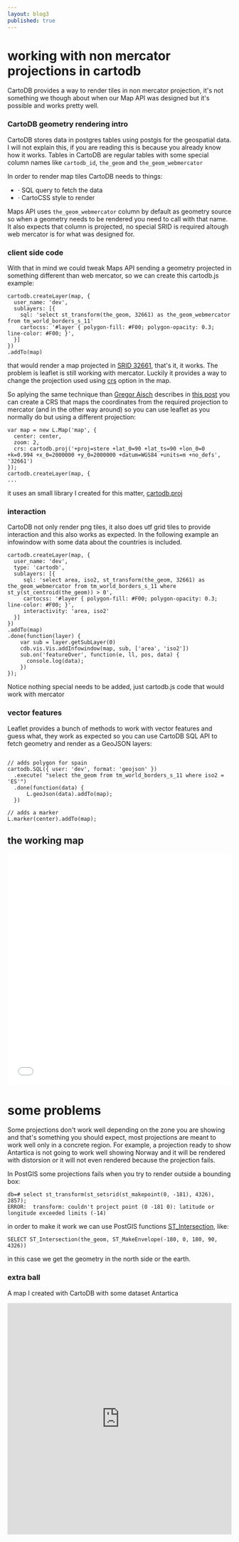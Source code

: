 ```yaml
---
layout: blog3
published: true
---
```


# working with non mercator projections in cartodb

CartoDB provides a way to render tiles in non mercator projection, it's not something we though
about when our Map API was designed but it's possible and works pretty well.

### CartoDB geometry rendering intro

CartoDB stores data in postgres tables using postgis for the geospatial data. I will not explain
this, if you are reading this is because you already know how it works. Tables in CartoDB are
regular tables with some special column names like ``cartodb_id``, ``the_geom`` and
``the_geom_webmercator``

In order to render map tiles CartoDB needs to things:

- · SQL query to fetch the data
- · CartoCSS style to render

Maps API uses ``the_geom_webmercator`` column by default as geometry source so when a geometry
needs to be rendered you need to call with that name. It also expects that column is projected, no
special SRID is required altough web mercator is for what was designed for.

### client side code

With that in mind we could tweak Maps API sending a geometry projected in something different than
web mercator, so we can create this cartodb.js example:

```
cartodb.createLayer(map, {
  user_name: 'dev',
  sublayers: [{
    sql: 'select st_transform(the_geom, 32661) as the_geom_webmercator from tm_world_borders_s_11'
    cartocss: '#layer { polygon-fill: #F00; polygon-opacity: 0.3; line-color: #F00; }',
  }]
})
.addTo(map)
```

that would render a map projected in [SRID 32661](http://epsg.io/32661), that's it, it works. The problem is leaflet is
still working with mercator. Luckily it provides a way to change the projection used using
[crs](http://leafletjs.com/reference.html#map-crs)
option in the map.

So aplying the same technique than [Gregor Aisch](https://twitter.com/driven_by_data) describes in [this
post](http://vis4.net/blog/posts/no-more-mercator-tiles/) you can create a CRS that maps the
coordinates from the required projection to mercator (and in the other way around) so you can use
leaflet as you normally do but using a different projection:

```
var map = new L.Map('map', {
  center: center,
  zoom: 2,
  crs: cartodb.proj('+proj=stere +lat_0=90 +lat_ts=90 +lon_0=0 +k=0.994 +x_0=2000000 +y_0=2000000 +datum=WGS84 +units=m +no_defs', '32661')
});
cartodb.createLayer(map, {
...
```

it uses an small library I created for this matter,
[cartodb.proj](https://github.com/cartodb/cartodb.proj)

### interaction

CartoDB not only render png tiles, it also does utf grid tiles to provide interaction and this also works as expected. In the following example an infowindow with some data about the countries is included.

```
cartodb.createLayer(map, {
  user_name: 'dev',
  type: 'cartodb',
  sublayers: [{
     sql: 'select area, iso2, st_transform(the_geom, 32661) as the_geom_webmercator from tm_world_borders_s_11 where st_y(st_centroid(the_geom)) > 0',
     cartocss: '#layer { polygon-fill: #F00; polygon-opacity: 0.3; line-color: #F00; }',
     interactivity: 'area, iso2'
  }]
})
.addTo(map)
.done(function(layer) {
    var sub = layer.getSubLayer(0)
    cdb.vis.Vis.addInfowindow(map, sub, ['area', 'iso2'])
    sub.on('featureOver', function(e, ll, pos, data) {
      console.log(data);
    })
});
```

Notice nothing special needs to be added, just cartodb.js code that would work with mercator


### vector features

Leaflet provides a bunch of methods to work with vector features and guess what, they work as
expected so you can use CartoDB SQL API to fetch geometry and render as a GeoJSON layers:


```

// adds polygon for spain
cartodb.SQL({ user: 'dev', format: 'geojson' })
  .execute( "select the_geom from tm_world_borders_s_11 where iso2 = 'ES'")
  .done(function(data) {
      L.geoJson(data).addTo(map);
  })

// adds a marker
L.marker(center).addTo(map);
```


## the working map

<iframe width='100%' height='520' frameborder='0' src='/proj/index.html' allowfullscreen webkitallowfullscreen mozallowfullscreen oallowfullscreen msallowfullscreen></iframe>

# some problems

Some projections don't work well depending on the zone you are showing and that's something you
should expect, most projections are meant to work well only in a concrete region. For example, a
projection ready to show Antartica is not going to work well showing Norway and it will be rendered
with distorsion or it will not even rendered because the projection fails.

In PostGIS some projections fails when you try to render outside a bounding box:

```
db=# select st_transform(st_setsrid(st_makepoint(0, -181), 4326), 2857);
ERROR:  transform: couldn't project point (0 -181 0): latitude or longitude exceeded limits (-14)
```

in order to make it work we can use PostGIS functions
[ST_Intersection](http://postgis.net/docs/RT_ST_Intersection.html), like:

```
SELECT ST_Intersection(the_geom, ST_MakeEnvelope(-180, 0, 180, 90, 4326))
```

in this case we get the geometry in the north side or the earth.

### extra ball

A map I created with CartoDB with some dataset Antartica

<iframe width='100%' height='520' frameborder='0' src='http://team.cartodb.com/u/javi/viz/caeb3646-a307-11e4-92b6-0e853d047bba/embed_map' allowfullscreen webkitallowfullscreen mozallowfullscreen oallowfullscreen msallowfullscreen></iframe>









